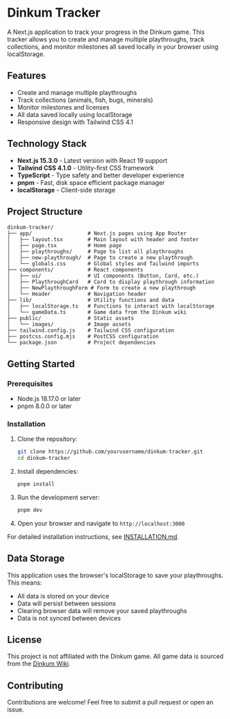 # Dinkum Tracker

A Next.js application to track your progress in the Dinkum game. This tracker allows you to create and manage multiple playthroughs, track collections, and monitor milestones all saved locally in your browser using localStorage.

## Features

- Create and manage multiple playthroughs
- Track collections (animals, fish, bugs, minerals)
- Monitor milestones and licenses
- All data saved locally using localStorage
- Responsive design with Tailwind CSS 4.1

## Technology Stack

- **Next.js 15.3.0** - Latest version with React 19 support
- **Tailwind CSS 4.1.0** - Utility-first CSS framework
- **TypeScript** - Type safety and better developer experience
- **pnpm** - Fast, disk space efficient package manager
- **localStorage** - Client-side storage

## Project Structure

```text
dinkum-tracker/
├── app/                  # Next.js pages using App Router
│   ├── layout.tsx        # Main layout with header and footer
│   ├── page.tsx          # Home page
│   ├── playthroughs/     # Page to list all playthroughs 
│   ├── new-playthrough/  # Page to create a new playthrough
│   └── globals.css       # Global styles and Tailwind imports
├── components/           # React components
│   ├── ui/               # UI components (Button, Card, etc.)
│   ├── PlaythroughCard   # Card to display playthrough information
│   ├── NewPlaythroughForm # Form to create a new playthrough
│   └── Header            # Navigation header
├── lib/                  # Utility functions and data
│   ├── localStorage.ts   # Functions to interact with localStorage
│   └── gameData.ts       # Game data from the Dinkum wiki
├── public/               # Static assets
│   └── images/           # Image assets
├── tailwind.config.js    # Tailwind CSS configuration
├── postcss.config.mjs    # PostCSS configuration
└── package.json          # Project dependencies
```

## Getting Started

### Prerequisites

- Node.js 18.17.0 or later
- pnpm 8.0.0 or later

### Installation

1. Clone the repository:
   ```bash
   git clone https://github.com/yourusername/dinkum-tracker.git
   cd dinkum-tracker
   ```

2. Install dependencies:
   ```bash
   pnpm install
   ```

3. Run the development server:
   ```bash
   pnpm dev
   ```

4. Open your browser and navigate to `http://localhost:3000`

For detailed installation instructions, see [INSTALLATION.md](./INSTALLATION.md).

## Data Storage

This application uses the browser's localStorage to save your playthroughs. This means:

- All data is stored on your device
- Data will persist between sessions
- Clearing browser data will remove your saved playthroughs
- Data is not synced between devices

## License

This project is not affiliated with the Dinkum game. All game data is sourced from the [Dinkum Wiki](https://dinkum.fandom.com/wiki/Dinkum_Wiki).

## Contributing

Contributions are welcome! Feel free to submit a pull request or open an issue.
